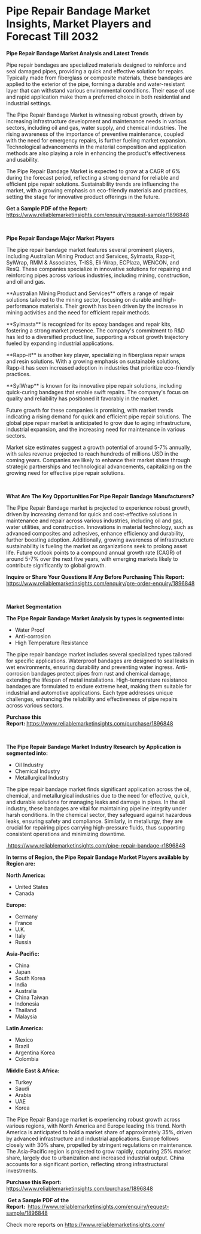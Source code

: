<p><h1>Pipe Repair Bandage Market Insights, Market Players and Forecast Till 2032</h1></p><p><strong>Pipe Repair Bandage Market Analysis and Latest Trends</strong></p>
<p><p>Pipe repair bandages are specialized materials designed to reinforce and seal damaged pipes, providing a quick and effective solution for repairs. Typically made from fiberglass or composite materials, these bandages are applied to the exterior of the pipe, forming a durable and water-resistant layer that can withstand various environmental conditions. Their ease of use and rapid application make them a preferred choice in both residential and industrial settings.</p><p>The Pipe Repair Bandage Market is witnessing robust growth, driven by increasing infrastructure development and maintenance needs in various sectors, including oil and gas, water supply, and chemical industries. The rising awareness of the importance of preventive maintenance, coupled with the need for emergency repairs, is further fueling market expansion. Technological advancements in the material composition and application methods are also playing a role in enhancing the product's effectiveness and usability.</p><p>The Pipe Repair Bandage Market is expected to grow at a CAGR of 6% during the forecast period, reflecting a strong demand for reliable and efficient pipe repair solutions. Sustainability trends are influencing the market, with a growing emphasis on eco-friendly materials and practices, setting the stage for innovative product offerings in the future.</p></p>
<p><strong>Get a Sample PDF of the Report:&nbsp;</strong> <a href="https://www.reliablemarketinsights.com/enquiry/request-sample/1896848?utm_campaign=2240&utm_medium=2&utm_source=Github&utm_content=ia&utm_term=02042025&utm_id=pipe-repair-bandage">https://www.reliablemarketinsights.com/enquiry/request-sample/1896848</a></p>
<p>&nbsp;</p>
<p><strong>Pipe Repair Bandage Major Market Players</strong></p>
<p><p>The pipe repair bandage market features several prominent players, including Australian Mining Product and Services, Sylmasta, Rapp-it, SylWrap, RMM & Associates, T-ISS, Eli-Wrap, ECPlaza, WENCON, and ResQ. These companies specialize in innovative solutions for repairing and reinforcing pipes across various industries, including mining, construction, and oil and gas.</p><p>**Australian Mining Product and Services** offers a range of repair solutions tailored to the mining sector, focusing on durable and high-performance materials. Their growth has been driven by the increase in mining activities and the need for efficient repair methods.</p><p>**Sylmasta** is recognized for its epoxy bandages and repair kits, fostering a strong market presence. The company's commitment to R&D has led to a diversified product line, supporting a robust growth trajectory fueled by expanding industrial applications.</p><p>**Rapp-it** is another key player, specializing in fiberglass repair wraps and resin solutions. With a growing emphasis on sustainable solutions, Rapp-it has seen increased adoption in industries that prioritize eco-friendly practices.</p><p>**SylWrap** is known for its innovative pipe repair solutions, including quick-curing bandages that enable swift repairs. The company's focus on quality and reliability has positioned it favorably in the market.</p><p>Future growth for these companies is promising, with market trends indicating a rising demand for quick and efficient pipe repair solutions. The global pipe repair market is anticipated to grow due to aging infrastructure, industrial expansion, and the increasing need for maintenance in various sectors.</p><p>Market size estimates suggest a growth potential of around 5-7% annually, with sales revenue projected to reach hundreds of millions USD in the coming years. Companies are likely to enhance their market share through strategic partnerships and technological advancements, capitalizing on the growing need for effective pipe repair solutions.</p></p>
<p>&nbsp;</p>
<p><strong>What Are The Key Opportunities For Pipe Repair Bandage Manufacturers?</strong></p>
<p><p>The Pipe Repair Bandage market is projected to experience robust growth, driven by increasing demand for quick and cost-effective solutions in maintenance and repair across various industries, including oil and gas, water utilities, and construction. Innovations in material technology, such as advanced composites and adhesives, enhance efficiency and durability, further boosting adoption. Additionally, growing awareness of infrastructure sustainability is fueling the market as organizations seek to prolong asset life. Future outlook points to a compound annual growth rate (CAGR) of around 5-7% over the next five years, with emerging markets likely to contribute significantly to global growth.</p></p>
<p><strong>Inquire or Share Your Questions If Any Before Purchasing This Report:</strong> <a href="https://www.reliablemarketinsights.com/enquiry/pre-order-enquiry/1896848?utm_campaign=2240&utm_medium=2&utm_source=Github&utm_content=ia&utm_term=02042025&utm_id=pipe-repair-bandage">https://www.reliablemarketinsights.com/enquiry/pre-order-enquiry/1896848</a></p>
<p>&nbsp;</p>
<p><strong>Market Segmentation</strong></p>
<p><strong>The Pipe Repair Bandage Market Analysis by types is segmented into:</strong></p>
<p><ul><li>Water Proof</li><li>Anti-corrosion</li><li>High Temperature Resistance</li></ul></p>
<p><p>The pipe repair bandage market includes several specialized types tailored for specific applications. Waterproof bandages are designed to seal leaks in wet environments, ensuring durability and preventing water ingress. Anti-corrosion bandages protect pipes from rust and chemical damage, extending the lifespan of metal installations. High-temperature resistance bandages are formulated to endure extreme heat, making them suitable for industrial and automotive applications. Each type addresses unique challenges, enhancing the reliability and effectiveness of pipe repairs across various sectors.</p></p>
<p><strong>Purchase this Report:&nbsp;</strong><a href="https://www.reliablemarketinsights.com/purchase/1896848?utm_campaign=2240&utm_medium=2&utm_source=Github&utm_content=ia&utm_term=02042025&utm_id=pipe-repair-bandage">https://www.reliablemarketinsights.com/purchase/1896848</a></p>
<p>&nbsp;</p>
<p><strong>The Pipe Repair Bandage Market Industry Research by Application is segmented into:</strong></p>
<p><ul><li>Oil Industry</li><li>Chemical Industry</li><li>Metallurgical Industry</li></ul></p>
<p><p>The pipe repair bandage market finds significant application across the oil, chemical, and metallurgical industries due to the need for effective, quick, and durable solutions for managing leaks and damage in pipes. In the oil industry, these bandages are vital for maintaining pipeline integrity under harsh conditions. In the chemical sector, they safeguard against hazardous leaks, ensuring safety and compliance. Similarly, in metallurgy, they are crucial for repairing pipes carrying high-pressure fluids, thus supporting consistent operations and minimizing downtime.</p></p>
<p><a href="https://www.reliablemarketinsights.com/pipe-repair-bandage-r1896848?utm_campaign=2240&utm_medium=2&utm_source=Github&utm_content=ia&utm_term=02042025&utm_id=pipe-repair-bandage">&nbsp;https://www.reliablemarketinsights.com/pipe-repair-bandage-r1896848</a></p>
<p><strong>In terms of Region, the Pipe Repair Bandage Market Players available by Region are:</strong></p>
<p>
    <p> <strong> North America: </strong>
        <ul>
            <li>United States</li>
            <li>Canada</li>
        </ul>
        </p> 
    <p> <strong> Europe: </strong>
        <ul>
            <li>Germany</li>
            <li>France</li>
            <li>U.K.</li>
            <li>Italy</li>
            <li>Russia</li>
        </ul>
        </p> 
    <p> <strong> Asia-Pacific: </strong>
        <ul>
            <li>China</li>
            <li>Japan</li>
            <li>South Korea</li>
            <li>India</li>
            <li>Australia</li>
            <li>China Taiwan</li>
            <li>Indonesia</li>
            <li>Thailand</li>
            <li>Malaysia</li>
        </ul>
        </p> 
    <p> <strong> Latin America: </strong>
        <ul>
            <li>Mexico</li>
            <li>Brazil</li>
            <li>Argentina Korea</li>
            <li>Colombia</li>
        </ul>
        </p> 
    <p> <strong> Middle East & Africa: </strong>
        <ul>
            <li>Turkey</li>
            <li>Saudi</li>
            <li>Arabia</li>
            <li>UAE</li>
            <li>Korea</li>
        </ul>
    </p>
    </p>
<p><p>The Pipe Repair Bandage market is experiencing robust growth across various regions, with North America and Europe leading this trend. North America is anticipated to hold a market share of approximately 35%, driven by advanced infrastructure and industrial applications. Europe follows closely with 30% share, propelled by stringent regulations on maintenance. The Asia-Pacific region is projected to grow rapidly, capturing 25% market share, largely due to urbanization and increased industrial output. China accounts for a significant portion, reflecting strong infrastructural investments.</p></p>
<p><strong>Purchase this Report: </strong><a href="https://www.reliablemarketinsights.com/purchase/1896848?utm_campaign=2240&utm_medium=2&utm_source=Github&utm_content=ia&utm_term=02042025&utm_id=pipe-repair-bandage">https://www.reliablemarketinsights.com/purchase/1896848</a></p>
<p>&nbsp;<strong>Get a Sample PDF of the Report:&nbsp;&nbsp;</strong><a href="https://www.reliablemarketinsights.com/enquiry/request-sample/1896848?utm_campaign=2240&utm_medium=2&utm_source=Github&utm_content=ia&utm_term=02042025&utm_id=pipe-repair-bandage">https://www.reliablemarketinsights.com/enquiry/request-sample/1896848</a></p>
<p><strong></strong></p>
<p>Check more reports on <a href="https://www.reliablemarketinsights.com/?utm_campaign=2240&utm_medium=2&utm_source=Github&utm_content=ia&utm_term=02042025&utm_id=pipe-repair-bandage">https://www.reliablemarketinsights.com/</a></p>